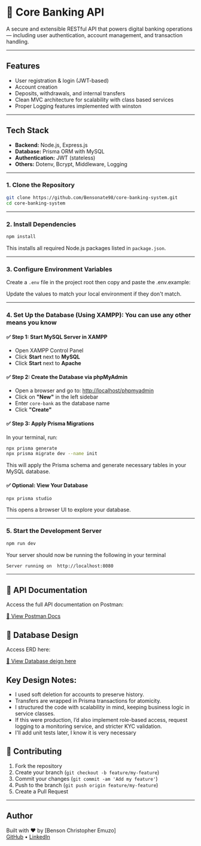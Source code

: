 # 💼 Core Banking API

A secure and extensible RESTful API that powers digital banking operations — including user authentication, account management, and transaction handling.

---

## Features

-  User registration & login (JWT-based)
-  Account creation
-  Deposits, withdrawals, and internal transfers
-  Clean MVC architecture for scalability with class based services
-  Proper Logging features implemented with winston

---

## Tech Stack

- **Backend:** Node.js, Express.js
- **Database:** Prisma ORM with MySQL
- **Authentication:** JWT (stateless)
- **Others:** Dotenv, Bcrypt, Middleware, Logging

---

### 1. Clone the Repository

```bash
git clone https://github.com/Bensonate98/core-banking-system.git
cd core-banking-system
```

---

### 2. Install Dependencies

```bash
npm install
```

This installs all required Node.js packages listed in `package.json`.

---

### 3. Configure Environment Variables

Create a `.env` file in the project root then copy and paste the .env.example:

Update the values to match your local environment if they don't match.

---

### 4. Set Up the Database (Using XAMPP): You can use any other means you know

#### ✅ Step 1: Start MySQL Server in XAMPP

- Open XAMPP Control Panel
- Click **Start** next to **MySQL**
- Click **Start** next to **Apache**

#### ✅ Step 2: Create the Database via phpMyAdmin

- Open a browser and go to: [http://localhost/phpmyadmin](http://localhost/phpmyadmin)
- Click on **"New"** in the left sidebar
- Enter `core-bank` as the database name
- Click **"Create"**

#### ✅ Step 3: Apply Prisma Migrations

In your terminal, run:

```bash
npx prisma generate
npx prisma migrate dev --name init
```

This will apply the Prisma schema and generate necessary tables in your MySQL database.

#### ✅ Optional: View Your Database

```bash
npx prisma studio
```

This opens a browser UI to explore your database.

---

### 5. Start the Development Server

```bash
npm run dev
```

Your server should now be running the following in your terminal
```bash
Server running on  http://localhost:8080
```

---

## 📘 API Documentation

Access the full API documentation on Postman:

[🔗 View Postman Docs](https://documenter.getpostman.com/view/39968425/2sB2j4eqP2#8227fc65-f1ce-482d-b89d-e7412d44d3ba)

## 📘 Database Design

Access ERD here:

[🔗 View Database deign here ](https://dbdocs.io/bensonchristopher84/core-banking-system)


## Key Design Notes:
- I used soft deletion for accounts to preserve history.
- Transfers are wrapped in Prisma transactions for atomicity.
- I structured the code with scalability in mind, keeping business logic in service classes.
- If this were production, I’d also implement role-based access, request logging to a monitoring service, and stricter KYC validation. 
- I'll add unit tests later, I know it is very necessary

## 🤝 Contributing

1. Fork the repository
2. Create your branch (`git checkout -b feature/my-feature`)
3. Commit your changes (`git commit -am 'Add my feature'`)
4. Push to the branch (`git push origin feature/my-feature`)
5. Create a Pull Request

---

## Author

Built with ❤️ by [Benson Christopher Emuzo]  
[GitHub](https://github.com/bensonate98) • [LinkedIn](https://www.linkedin.com/in/christopher-benson-1a560b244/)


